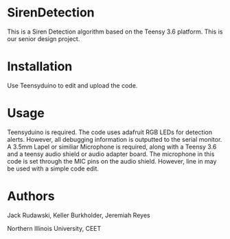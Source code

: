 # SirenDetection
This is a Siren Detection algorithm based on the Teensy 3.6 platform. This is our senior design project.

# Installation
Use Teensyduino to edit and upload the code.

# Usage
Teensyduino is required. The code uses adafruit RGB LEDs for detection alerts.
However, all debugging information is outputted to the serial monitor.
A 3.5mm Lapel or similiar Microphone is required, along with a Teensy 3.6 and a teensy audio shield or audio adapter board.
The microphone in this code is set through the MIC pins on the audio shield. However, line in may be used with a simple code edit.

# Authors
Jack Rudawski, Keller Burkholder, Jeremiah Reyes

Northern Illinois University, CEET
